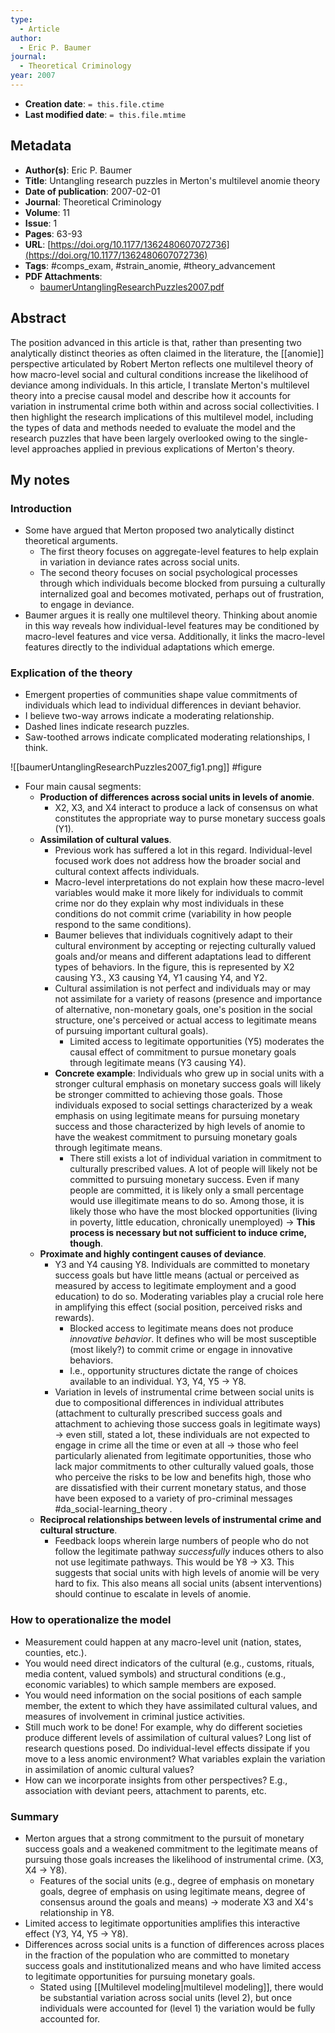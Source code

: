 ```yaml
---
type:
  - Article
author:
  - Eric P. Baumer
journal:
  - Theoretical Criminology
year: 2007
---
```


* **Creation date**: `= this.file.ctime`
* **Last modified date**: `= this.file.mtime`

## Metadata

* **Author(s)**: Eric P. Baumer
* **Title**: Untangling research puzzles in Merton's multilevel anomie theory
* **Date of publication**: 2007-02-01
* **Journal**: Theoretical Criminology
* **Volume**: 11
* **Issue**: 1
* **Pages**: 63-93
* **URL**: [https://doi.org/10.1177/1362480607072736](https://doi.org/10.1177/1362480607072736)
* **Tags**: #comps_exam, #strain_anomie, #theory_advancement
* **PDF Attachments**:
  * [baumerUntanglingResearchPuzzles2007.pdf](zotero://open-pdf/library/items/NTYZYCR3)

## Abstract

The position advanced in this article is that, rather than presenting two analytically distinct theories as often claimed in the literature, the [[anomie]] perspective articulated by Robert Merton reflects one multilevel theory of how macro-level social and cultural conditions increase the likelihood of deviance among individuals. In this article, I translate Merton's multilevel theory into a precise causal model and describe how it accounts for variation in instrumental crime both within and across social collectivities. I then highlight the research implications of this multilevel model, including the types of data and methods needed to evaluate the model and the research puzzles that have been largely overlooked owing to the single-level approaches applied in previous explications of Merton's theory.

## My notes

### Introduction

* Some have argued that Merton proposed two analytically distinct theoretical arguments.
	* The first theory focuses on aggregate-level features to help explain in variation in deviance rates across social units.
	* The second theory focuses on social psychological processes through which individuals become blocked from pursuing a culturally internalized goal and becomes motivated, perhaps out of frustration, to engage in deviance.
* Baumer argues it is really one multilevel theory. Thinking about anomie in this way reveals how individual-level features may be conditioned by macro-level features and vice versa. Additionally, it links the macro-level features directly to the individual adaptations which emerge.

### Explication of the theory

* Emergent properties of communities shape value commitments of individuals which lead to individual differences in deviant behavior.
* I believe two-way arrows indicate a moderating relationship.
* Dashed lines indicate research puzzles.
* Saw-toothed arrows indicate complicated moderating relationships, I think.

![[baumerUntanglingResearchPuzzles2007_fig1.png]]
#figure 

* Four main causal segments:
	* **Production of differences across social units in levels of anomie**.
		* X2, X3, and X4 interact to produce a lack of consensus on what constitutes the appropriate way to purse monetary success goals (Y1).
	* **Assimilation of cultural values**.
		* Previous work has suffered a lot in this regard. Individual-level focused work does not address how the broader social and cultural context affects individuals.
		* Macro-level interpretations do not explain how these macro-level variables would make it more likely for individuals to commit crime nor do they explain why most individuals in these conditions do not commit crime (variability in how people respond to the same conditions).
		* Baumer believes that individuals cognitively adapt to their cultural environment by accepting or rejecting culturally valued goals and/or means and different adaptations lead to different types of behaviors. In the figure, this is represented by X2 causing Y3., X3 causing Y4, Y1 causing Y4, and Y2.
		* Cultural assimilation is not perfect and individuals may or may not assimilate for a variety of reasons (presence and importance of alternative, non-monetary goals, one's position in the social structure, one's perceived or actual access to legitimate means of pursuing important cultural goals).
			* Limited access to legitimate opportunities (Y5) moderates the causal effect of commitment to pursue monetary goals through legitimate means (Y3 causing Y4).
		* **Concrete example**: Individuals who grew up in social units with a stronger cultural emphasis on monetary success goals will likely be stronger committed to achieving those goals. Those individuals exposed to social settings characterized by a weak emphasis on using legitimate means for pursuing monetary success and those characterized by high levels of anomie to have the weakest commitment to pursuing monetary goals through legitimate means.
			* There still exists a lot of individual variation in commitment to culturally prescribed values. A lot of people will likely not be committed to pursuing monetary success. Even if many people are committed, it is likely only a small percentage would use illegitimate means to do so. Among those, it is likely those who have the most blocked opportunities (living in poverty, little education, chronically unemployed) -> **This process is necessary but not sufficient to induce crime, though**.
	* **Proximate and highly contingent causes of deviance**.
		* Y3 and Y4 causing Y8. Individuals are committed to monetary success goals but have little means (actual or perceived as measured by access to legitimate employment and a good education) to do so. Moderating variables play a crucial role here in amplifying this effect (social position, perceived risks and rewards).
			* Blocked access to legitimate means does not produce *innovative behavior*. It defines who will be most susceptible (most likely?) to commit crime or engage in innovative behaviors.
			* I.e., opportunity structures dictate the range of choices available to an individual. Y3, Y4, Y5 -> Y8.
		* Variation in levels of instrumental crime between social units is due to compositional differences in individual attributes (attachment to culturally prescribed success goals and attachment to achieving those success goals in legitimate ways) -> even still, stated a lot, these individuals are not expected to engage in crime all the time or even at all -> those who feel particularly alienated from legitimate opportunities, those who lack major commitments to other culturally valued goals, those who perceive the risks to be low and benefits high, those who are dissatisfied with their current monetary status, and those have been exposed to a variety of pro-criminal messages #da_social-learning_theory .
	* **Reciprocal relationships between levels of instrumental crime and cultural structure**.
		* Feedback loops wherein large numbers of people who do not follow the legitimate pathway *successfully* induces others to also not use legitimate pathways. This would be Y8 -> X3. This suggests that social units with high levels of anomie will be very hard to fix. This also means all social units (absent interventions) should continue to escalate in levels of anomie.

### How to operationalize the model

* Measurement could happen at any macro-level unit (nation, states, counties, etc.).
* You would need direct indicators of the cultural (e.g., customs, rituals, media content, valued symbols) and structural conditions (e.g., economic variables) to which sample members are exposed.
* You would need information on the social positions of each sample member, the extent to which they have assimilated cultural values, and measures of involvement in criminal justice activities.
* Still much work to be done! For example, why do different societies produce different levels of assimilation of cultural values? Long list of research questions posed. Do individual-level effects dissipate if you move to a less anomic environment? What variables explain the variation in assimilation of anomic cultural values?
* How can we incorporate insights from other perspectives? E.g., association with deviant peers, attachment to parents, etc.

### Summary

* Merton argues that a strong commitment to the pursuit of monetary success goals and a weakened commitment to the legitimate means of pursuing those goals increases the likelihood of instrumental crime. (X3, X4 -> Y8).
	* Features of the social units (e.g., degree of emphasis on monetary goals, degree of emphasis on using legitimate means, degree of consensus around the goals and means) -> moderate X3 and X4's relationship in Y8.
* Limited access to legitimate opportunities amplifies this interactive effect (Y3, Y4, Y5 -> Y8).
* Differences across social units is a function of differences across places in the fraction of the population who are committed to monetary success goals and institutionalized means and who have limited access to legitimate opportunities for pursuing monetary goals.
	* Stated using [[Multilevel modeling|multilevel modeling]], there would be substantial variation across social units (level 2), but once individuals were accounted for (level 1) the variation would be fully accounted for.